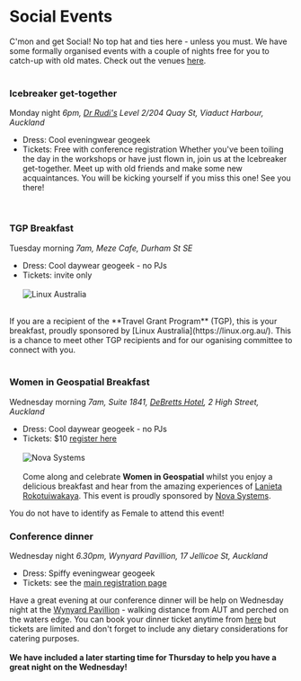 # Social Events
C'mon and get Social! No top hat and ties here - unless you must. We have some formally organised events with a couple of nights free for you to catch-up with old mates. Check out the venues [here](https://felt.com/map/FOSS4G-SoTM-Oceania-Auckland-2023-469BJcu9AbTYOOqPW01NhcxB?lat=-36.847077&lon=174.762032&zoom=15.87).
<br /><br />

### Icebreaker get-together
Monday night *6pm, [Dr Rudi's](https://drrudis.co.nz/) Level 2/204 Quay St, Viaduct Harbour, Auckland*
* Dress: Cool eveningwear geogeek 
* Tickets: Free with conference registration
Whether you've been toiling the day in the workshops or have just flown in, join us at the Icebreaker get-together. Meet up with old friends and make some new acquaintances. You will be kicking yourself if you miss this one! See you there! 
<br />

### TGP Breakfast
Tuesday morning *7am, Meze Cafe, Durham St SE*
* Dress: Cool daywear geogeek - no PJs
* Tickets: invite only
<br /><br />
![Linux Australia](public/imgs/linux-logo-primary-110-web.svg) 

<br />
If you are a recipient of the **Travel Grant Program** (TGP), this is your breakfast, proudly sponsored by [Linux Australia](https://linux.org.au/). This is a chance to meet other TGP recipients and for our oganising committee to connect with you.
<br /><br /> 

### Women in Geospatial Breakfast
Wednesday morning *7am, Suite 1841, [DeBretts Hotel](https://hoteldebrett.com/eat-drink/), 2 High Street, Auckland*
* Dress: Cool daywear geogeek - no PJs
* Tickets: $10 [register here](https://ti.to/osgeo-oceania/foss4g-sotm-oceania-2023)
<br /><br />
![Nova Systems](public/imgs/silver_NOVA-SYSTEMS_logo.png) 
<br /><br /> 
Come along and celebrate **Women in Geospatial** whilst you enjoy a delicious breakfast and hear from the amazing experiences of [Lanieta Rokotuiwakaya](https://www.linkedin.com/in/lanieta-rokotuiwakaya-7a9193113/). This event is proudly sponsored by [Nova Systems](https://www.novasystems.com/nz). <br /> 

You do not have to identify as Female to attend this event! 

### Conference dinner
Wednesday night *6.30pm, Wynyard Pavillion, 17 Jellicoe St, Auckland*

* Dress: Spiffy eveningwear geogeek
* Tickets: see the [main registration page](https://ti.to/osgeo-oceania/foss4g-sotm-oceania-2023)

Have a great evening at our conference dinner will be help on Wednesday night at the [Wynyard Pavillion](https://wynyardpavilion.co.nz/) - walking distance from AUT and perched on the waters edge. You can book your dinner ticket anytime from [here](https://ti.to/foss4g-oceania/foss4g-sotm-oceania-2023) but tickets are limited and don't forget to include any dietary considerations for catering purposes. 
<br /><br /> 
**We have included a later starting time for Thursday to help you have a great night on the Wednesday!**
<!-- This event is sponsored by **TBC**. -->
